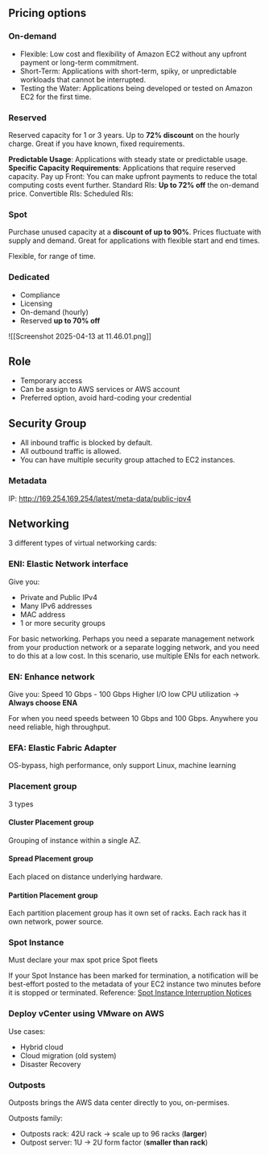 ## Pricing options

### On-demand

- Flexible: Low cost and flexibility of Amazon EC2 without any upfront payment or long-term commitment.
- Short-Term: Applications with short-term, spiky, or unpredictable workloads that cannot be interrupted.
- Testing the Water: Applications being developed or tested on Amazon EC2 for the first time.

### Reserved

Reserved capacity for 1 or 3 years. Up to **72% discount** on the hourly charge. Great if you have known, fixed requirements.

**Predictable Usage**: Applications with steady state or predictable usage.
**Specific Capacity Requirements**: Applications that require reserved capacity.
Pay up Front: You can make upfront payments to reduce the total computing costs event further.
Standard RIs: **Up to 72% off** the on-demand price.
Convertible RIs:
Scheduled RIs:

### Spot

Purchase unused capacity at a **discount of up to 90%**. Prices fluctuate with supply and demand. Great for applications with flexible start and end times.

Flexible, for range of time.

### Dedicated

- Compliance
- Licensing
- On-demand (hourly)
- Reserved **up to 70% off**

![[Screenshot 2025-04-13 at 11.46.01.png]]

## Role

- Temporary access
- Can be assign to AWS services or AWS account
- Preferred option, avoid hard-coding your credential

## Security Group

- All inbound traffic is blocked by default.
- All outbound traffic is allowed.
- You can have multiple security group attached to EC2 instances.

### Metadata

IP: http://169.254.169.254/latest/meta-data/public-ipv4

## Networking

3 different types of virtual networking cards:

### ENI: Elastic Network interface

Give you:

- Private and Public IPv4
- Many IPv6 addresses
- MAC address
- 1 or more security groups

For basic networking. Perhaps you need a separate management network from your production network or a separate logging network, and you need to do this at a low cost. In this scenario, use multiple ENIs for each network.

### EN: Enhance network

Give you:
Speed 10 Gbps - 100 Gbps
Higher I/O low CPU utilization
-> **Always choose ENA**

For when you need speeds between 10 Gbps and 100 Gbps. Anywhere you need reliable, high throughput.

### EFA: Elastic Fabric Adapter

OS-bypass, high performance, only support Linux, machine learning

### Placement group

3 types

#### Cluster Placement group

Grouping of instance within a single AZ.

#### Spread Placement group

Each placed on distance underlying hardware.

#### Partition Placement group

Each partition placement group has it own set of racks. Each rack has it own network, power source.

### Spot Instance

Must declare your max spot price
Spot fleets

If your Spot Instance has been marked for termination, a notification will be best-effort posted to the metadata of your EC2 instance two minutes before it is stopped or terminated. Reference: [Spot Instance Interruption Notices](https://docs.aws.amazon.com/AWSEC2/latest/UserGuide/spot-interruptions.html#spot-instance-termination-notices "null")

### Deploy vCenter using VMware on AWS

Use cases:

- Hybrid cloud
- Cloud migration (old system)
- Disaster Recovery

### Outposts

Outposts brings the AWS data center directly to you, on-permises.

Outposts family:

- Outposts rack: 42U rack -> scale up to 96 racks (**larger**)
- Outpost server: 1U -> 2U form factor (**smaller than rack**)
